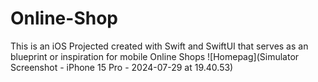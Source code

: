 # Online-Shop
This is an iOS Projected created with Swift and SwiftUI that serves as an blueprint or inspiration for mobile Online Shops
![Homepag](Simulator Screenshot - iPhone 15 Pro - 2024-07-29 at 19.40.53)
